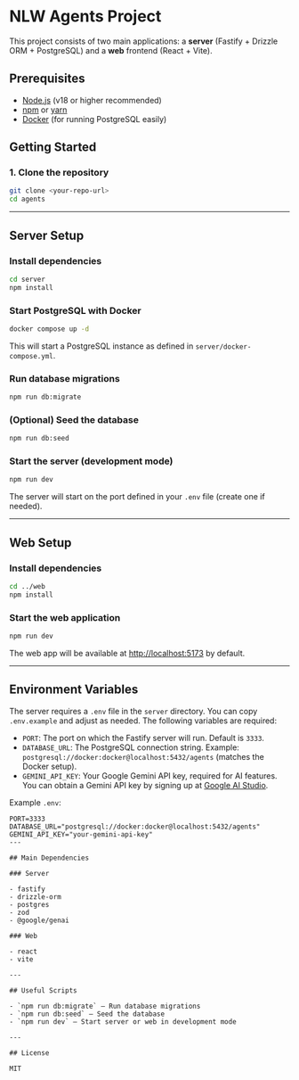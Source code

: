 # NLW Agents Project

This project consists of two main applications: a **server** (Fastify + Drizzle ORM + PostgreSQL) and a **web** frontend (React + Vite).

## Prerequisites

- [Node.js](https://nodejs.org/) (v18 or higher recommended)
- [npm](https://www.npmjs.com/) or [yarn](https://yarnpkg.com/)
- [Docker](https://www.docker.com/) (for running PostgreSQL easily)

## Getting Started

### 1. Clone the repository

```bash
git clone <your-repo-url>
cd agents
```

---

## Server Setup

### Install dependencies

```bash
cd server
npm install
```

### Start PostgreSQL with Docker

```bash
docker compose up -d
```

This will start a PostgreSQL instance as defined in `server/docker-compose.yml`.

### Run database migrations

```bash
npm run db:migrate
```

### (Optional) Seed the database

```bash
npm run db:seed
```

### Start the server (development mode)

```bash
npm run dev
```

The server will start on the port defined in your `.env` file (create one if needed).

---

## Web Setup

### Install dependencies

```bash
cd ../web
npm install
```

### Start the web application

```bash
npm run dev
```

The web app will be available at [http://localhost:5173](http://localhost:5173) by default.

---

## Environment Variables

The server requires a `.env` file in the `server` directory. You can copy `.env.example` and adjust as needed. The following variables are required:

- `PORT`: The port on which the Fastify server will run. Default is `3333`.
- `DATABASE_URL`: The PostgreSQL connection string. Example: `postgresql://docker:docker@localhost:5432/agents` (matches the Docker setup).
- `GEMINI_API_KEY`: Your Google Gemini API key, required for AI features.  
  You can obtain a Gemini API key by signing up at [Google AI Studio](https://aistudio.google.com/app/apikey).

Example `.env`:

```env
PORT=3333
DATABASE_URL="postgresql://docker:docker@localhost:5432/agents"
GEMINI_API_KEY="your-gemini-api-key"
---

## Main Dependencies

### Server

- fastify
- drizzle-orm
- postgres
- zod
- @google/genai

### Web

- react
- vite

---

## Useful Scripts

- `npm run db:migrate` — Run database migrations
- `npm run db:seed` — Seed the database
- `npm run dev` — Start server or web in development mode

---

## License

MIT
```
